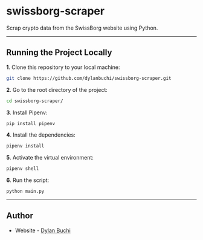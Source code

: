 # swissborg-scraper

Scrap crypto data from the SwissBorg website using Python.

---

## Running the Project Locally

**1**. Clone this repository to your local machine:

```bash
git clone https://github.com/dylanbuchi/swissborg-scraper.git
```

**2**. Go to the root directory of the project:

```bash
cd swissborg-scraper/
```
**3**. Install Pipenv:

```bash
pip install pipenv
```

**4**. Install the dependencies:

```bash
pipenv install
```

**5**. Activate the virtual environment:

```bash
pipenv shell
```

**6**. Run the script:

```bash
python main.py
```

---

## Author

-   Website - [Dylan Buchi](https://dylanbuchi.com/)
